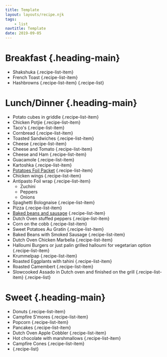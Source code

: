 ```yaml
---
title: Template
layout: layouts/recipe.njk
tags:
    - list    
navtitle: Template
date: 2019-09-05
---
```


# Breakfast {.heading-main}
* Shakshuka {.recipe-list-item}
* French Toast {.recipe-list-item}
* Hashbrowns {.recipe-list-item}
{.recipe-list}
#  Lunch/Dinner {.heading-main}
* Potato cubes in griddle {.recipe-list-item}
* Chicken Potjie {.recipe-list-item}
* Taco's {.recipe-list-item}
* Cornbread {.recipe-list-item}
* Toasted Sandwiches {.recipe-list-item}
* Cheese {.recipe-list-item}
* Cheese and Tomato {.recipe-list-item}
* Cheese and Ham {.recipe-list-item}
* Guacamole {.recipe-list-item}
* Kartoshka {.recipe-list-item}
* [Potatoes Foil Packet](/recipes/potatoes-foil-packet) {.recipe-list-item}
* Chicken wings {.recipe-list-item}
* Antipasto Foil wrap {.recipe-list-item}
  * Zuchini
  * Peppers
  * Onions
* Spaghetti Bolognaise {.recipe-list-item}
* Pizza {.recipe-list-item}
* [Baked beans and sausage](/recipes/baked-beans-sausage) {.recipe-list-item}
* Dutch Oven stuffed peppers {.recipe-list-item}
* Corn on the cobb {.recipe-list-item}
* Sweet Potatoes Au Gratin {.recipe-list-item}
* Baked Beans with Smoked Sausage {.recipe-list-item}
* Dutch Oven Chicken Marbella {.recipe-list-item}
* Halloumi Burgers or just palin grilled halloumi for vegetarian option {.recipe-list-item}
* Krummelpap {.recipe-list-item}
* Roasted Eggplants with tahini {.recipe-list-item}
* Roasted Camembert  {.recipe-list-item}
* Slowcooked Assado in Dutch oven and finished on the grill {.recipe-list-item}
{.recipe-list}
# Sweet {.heading-main}
* Donuts {.recipe-list-item}
* Campfire S'mores {.recipe-list-item}
* Popcorn {.recipe-list-item}
* Pancakes {.recipe-list-item}
* Dutch Oven Apple Cobbler {.recipe-list-item}
* Hot chocolate with marshmallows {.recipe-list-item}
* Campfire Cones {.recipe-list-item}
* {.recipe-list}